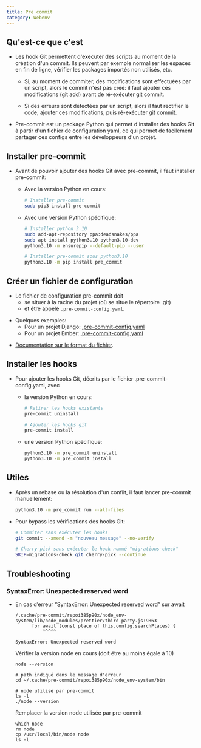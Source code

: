 ```yaml
---
title: Pre commit
category: Webenv
---
```


## Qu'est-ce que c'est

* Les hook Git permettent d'executer des scripts au moment de la création d'un commit. Ils peuvent par exemple normaliser les espaces en fin de ligne, vérifier les packages importés non utilisés, etc.

  * Si, au moment de commiter, des modifications sont effectuées par un script, alors le commit n'est pas créé: il faut ajouter ces modifications (git add) avant de ré-exécuter git commit.

  * Si des erreurs sont détectées par un script, alors il faut rectifier le code, ajouter ces modifications, puis ré-exécuter git commit.

* Pre-commit est un package Python qui permet d'installer des hooks Git à partir d'un fichier de configuration yaml, ce qui permet de facilement partager ces configs entre les développeurs d'un projet.

## Installer pre-commit

* Avant de pouvoir ajouter des hooks Git avec pre-commit, il faut installer pre-commit:

  * Avec la version Python en cours:
  
    ``` bash
    # Installer pre-commit
    sudo pip3 install pre-commit
    ```
  
  * Avec une version Python spécifique:
  
    ``` bash
    # Installer python 3.10
    sudo add-apt-repository ppa:deadsnakes/ppa
    sudo apt install python3.10 python3.10-dev
    python3.10 -m ensurepip --default-pip --user
  
    # Installer pre-commit sous python3.10
    python3.10 -m pip install pre_commit
    ```

## Créer un fichier de configuration

* Le fichier de configuration pre-commit doit  
  * se situer à la racine du projet (où se situe le répertoire .git)
  * et être appelé `.pre-commit-config.yaml`.

<!-- -->

* Quelques exemples:
  - Pour un projet Django: [.pre-commit-config.yaml](assets/django-pre-commit-config.yaml)
  - Pour un projet Ember: [.pre-commit-config.yaml](assets/ember-pre-commit-config.yaml)

<!-- -->

*  [Documentation sur le format du fichier](https://pre-commit.com/#plugins).

## Installer les hooks

* Pour ajouter les hooks Git, décrits par le fichier .pre-commit-config.yaml, avec

  * la version Python en cours:

    ``` bash
    # Retirer les hooks existants
    pre-commit uninstall

    # Ajouter les hooks git
    pre-commit install
    ```

  * une version Python spécifique:

    ``` bash
    python3.10 -m pre_commit uninstall
    python3.10 -m pre_commit install
    ```

## Utiles

* Après un rebase ou la résolution d'un conflit, il faut lancer pre-commit manuellement:

  ``` bash
  python3.10 -m pre_commit run --all-files
  ```

* Pour bypass les vérifications des hooks Git:

  ``` bash
  # Commiter sans exécuter les hooks
  git commit --amend -m "nouveau message" --no-verify

  # Cherry-pick sans exécuter le hook nommé "migrations-check"
  SKIP=migrations-check git cherry-pick --continue
  ```

## Troubleshooting

### SyntaxError: Unexpected reserved word

* En cas d’erreur “SyntaxError: Unexpected reserved word” sur await

  ```
  /.cache/pre-commit/repoi385p90x/node_env-system/lib/node_modules/prettier/third-party.js:9863
        for await (const place of this.config.searchPlaces) {
            ^^^^^

  SyntaxError: Unexpected reserved word
  ```

  Vérifier la version node en cours (doit être au moins égale à 10)

  ```
  node --version
  ```

  ```
  # path indiqué dans le message d'erreur
  cd ~/.cache/pre-commit/repoi385p90x/node_env-system/bin

  # node utilisé par pre-commit
  ls -l
  ./node --version
  ```

  Remplacer la version node utilisée par pre-commit

  ```
  which node
  rm node
  cp /usr/local/bin/node node
  ls -l
  ```